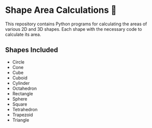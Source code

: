 # Shape Area Calculations 📐

This repository contains Python programs for calculating the areas of various 2D and 3D shapes. Each shape with the necessary code to calculate its area.

## Shapes Included
- Circle
- Cone
- Cube
- Cuboid
- Cylinder
- Octahedron
- Rectangle
- Sphere
- Square
- Tetrahedron
- Trapezoid
- Triangle
